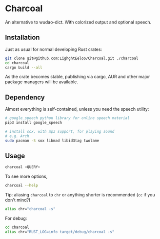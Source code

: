 # Charcoal

An alternative to wudao-dict. With colorized output and optional speech.

## Installation

Just as usual for normal developing Rust crates:

```sh
git clone git@github.com:LighghtEeloo/Charcoal.git ./charcoal
cd charcoal
cargo build --all
```

As the crate becomes stable, publishing via cargo, AUR and other major package managers will be available.

## Dependency

Almost everything is self-contained, unless you need the speech utility:

```sh
# google_speech python library for online speech material
pip3 install google_speech

# install sox, with mp3 support, for playing sound
# e.g. Arch
sudo pacman -S sox libmad libid3tag twolame
```

## Usage

```sh
charcoal <QUERY>
```

To see more options,

```sh
charcoal --help
```

Tip: aliasing `charcoal` to `chr` or anything shorter is recommended (`cc` if you don't mind?)

```sh
alias chr="charcoal -s"
```

For debug:

```sh
cd charcoal
alias chr="RUST_LOG=info target/debug/charcoal -s"
```
